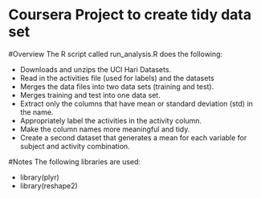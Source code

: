 # Coursera Project to create tidy data set


#Overview
The R script called run_analysis.R does the following:

- Downloads and unzips the UCI Hari Datasets.
- Read in the activities file (used for labels) and the datasets
- Merges the data files into two data sets (training and test).
- Merges training and test into one data set.
- Extract only the columns that have mean or standard deviation (std) in the name.
- Appropriately label the activities in the activity column.
- Make the column names more meaningful and tidy.
- Create a second dataset that generates a mean for each variable for subject and activity combination.

#Notes
The following libraries are used:
- library(plyr)
- library(reshape2)
